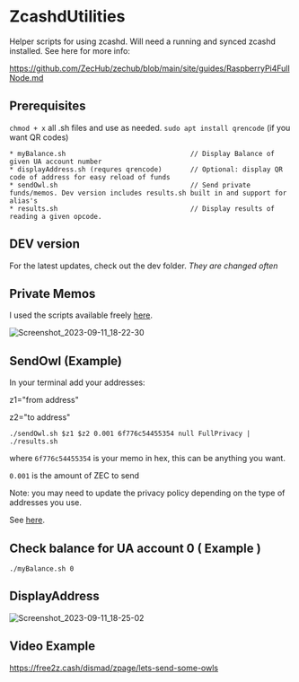 # ZcashdUtilities
Helper scripts for using zcashd. Will need a running and synced zcashd installed. See here for more info:

https://github.com/ZecHub/zechub/blob/main/site/guides/RaspberryPi4FullNode.md

## Prerequisites

`chmod + x` all .sh files and use as needed.
`sudo apt install qrencode` (if you want QR codes)

```
* myBalance.sh                               // Display Balance of given UA account number
* displayAddress.sh (requres qrencode)       // Optional: display QR code of address for easy reload of funds
* sendOwl.sh                                 // Send private funds/memos. Dev version includes results.sh built in and support for alias's
* results.sh                                 // Display results of reading a given opcode.
```

## DEV version

For the latest updates, check out the dev folder. *They are changed often*

## Private Memos

I used the scripts available freely [here](https://zcash.readthedocs.io/en/latest/rtd_pages/memos.html).

![Screenshot_2023-09-11_18-22-30](https://github.com/dismad/zcashdUtilities/assets/81990132/8179c292-c577-4d1c-8aeb-a221dfda299e)


## SendOwl (Example)
In your terminal add your addresses:

z1="from address"

z2="to address"

`./sendOwl.sh $z1 $z2 0.001 6f776c54455354 null FullPrivacy | ./results.sh`

where `6f776c54455354` is your memo in hex, this can be anything you want.

`0.001` is the amount of ZEC to send

Note: you may need to update the privacy policy depending on the type of addresses you use.

See [here](https://zcash.github.io/rpc/z_sendmany.html).

## Check balance for UA account 0 ( Example )
`./myBalance.sh 0`

## DisplayAddress
![Screenshot_2023-09-11_18-25-02](https://github.com/dismad/zcashdUtilities/assets/81990132/f6d1ae42-c657-46c8-9bf6-26d05cef0e8a)

## Video Example

https://free2z.cash/dismad/zpage/lets-send-some-owls
